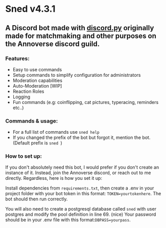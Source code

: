 # Sned v4.3.1

## A Discord bot made with [discord.py](https://github.com/Rapptz/discord.py)  originally made for matchmaking and other purposes on the Annoverse discord guild.

### Features:
 - Easy to use commands
 - Setup commands to simplify configuration for administrators
 - Moderation capabilities
 - Auto-Moderation [WIP]
 - Reaction Roles
 - Logging
 - Fun commands (e.g: coinflipping, cat pictures, typeracing, reminders etc..)

### Commands & usage:
 - For a full list of commands use `sned help`
 - If you changed the prefix of the bot but forgot it, mention the bot. (Default prefix is `sned `)

### How to set up:
If you don't absolutely need this bot, I would prefer if you don't create an instance of it. Instead, join the Annoverse discord, or reach out to me directly. Regardless, here is how you set it up:

Install dependencies from `requirements.txt`, then create a .env in your project folder with your bot token in this format: `TOKEN=yourtokenhere`. The bot should then run correctly.

You will also need to create a postgresql database called `sned` with user postgres and modify the pool definition in line 69. (nice) Your password should be in your .env file with this format:`DBPASS=yourpass`.
